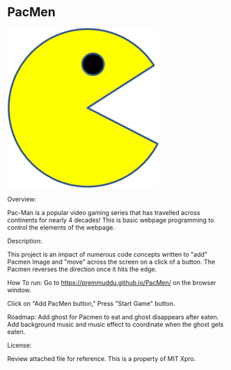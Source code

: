 # PacMen
<img src= "PacMan1.png">

Overview:

Pac-Man is a popular video gaming series that has travelled across continents for nearly 4 decades! This is basic webpage programming to control the elements of the webpage.

Description: 

This project is an impact of numerous code concepts written to "add" Pacmen Image and "move" across the screen on a click of a button. The Pacmen reverses the direction once it hits the edge.

How To run: 
Go to https://premmuddu.github.io/PacMen/ on the browser window. 

Click on "Add PacMen button," Press "Start Game" button.

Roadmap:
 Add ghost for Pacmen to eat and ghost disappears after eaten.
 Add background music and music effect to coordinate when the ghost gets eaten.

License:

Review attached file for reference. This is a property of MIT Xpro.
